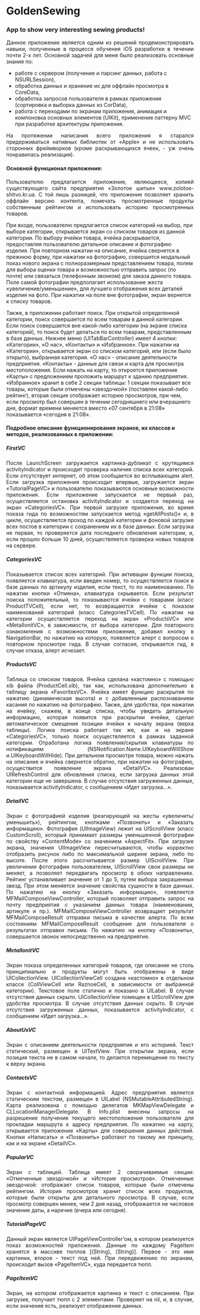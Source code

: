# GoldenSewing
### App to show very interesting sewing products!

<p align="justify">
Данное приложение является одним из решений продемонстрировать навыки, полученные в процессе обучения iOS разработки в течении почти 2-х лет. Основной задачей для меня было реализовать основные знания по: 

  * работе с сервером (получение и парсинг данных, работа c NSURLSession), 
  * обработка данных и хранение их для оффлайн просмотра в CoreData, 
  * обработка запросов пользователя в рамках приложения (сортировка и выборка данных из CorData), 
  * работа с переходами по экранам приложения, анимация и компоновка основных элементов (UIKit), применение паттерну MVC при разработке архитектуры приложения.
</p>
<p align="justify">
На протяжении написания всего приложения я старался придерживаться нативных библиотек от «Apple» и не использовать сторонних фреймворков (кроме раскрывающихся ячеек, - уж очень понравилась реализация).
</p>

#### Основной функционал приложения:
<p align="justify">
Пользователю предлагается приложение, являющееся, копией существующего сайта предприятия «Золотое шитье» www.zolotoe-shitvo.kr.ua. С той лишь разницей, что приложение позволяет хранить оффлайн версию контента, помечать просмотренные продукты собственным рейтингом и использовать историю просмотренных товаров.

При входе, пользователю предлагается список категорий на выбор, при выборе категории, открывается экран со списком товаров из данной категории. По выбору ячейки товара, ячейка раскрывается, предоставляя пользователю детальное описание и фотографию изделия. При повторном нажатии на описание, ячейка свернется в прежнюю форму, при нажатии на фотографию, совершится модальный показ нового экрана с полноразмерным представлением товара, полем для выбора оценки товара и возможностью отправить запрос (по почте) или связаться (телефонным звонком) для заказа данного товара. Поле самой фотографии предполагает использование жеста «увеличение/уменьшение», для лучшего отображения всех деталей изделия на фото. При нажатии на поле вне фотографии, экран вернется к списку товаров. 

Также, в приложении работает поиск. При открытой определенной категории, поиск совершается по всем товарам в данной категории. Если поиск совершается вне какой-либо категории (на экране списка категорий), то поиск будет делаться по всем товарам, представленным в базе данных.
Нижнее меню (UITabBarController) имеет 4 кнопки: «Категории», «О нас», «Контакты» и «Избранное». При нажатии на «Категории», открывается экран со списком категорий, или (если было открыто), выбранная категория. «О нас» - описание деятельности предприятия. «Контакты» - данные для связи и карта для просмотра местоположения. Если нажать на карту, то откроется приложение «Карты» с предложением проложить маршрут к зданию предприятия. «Избранное» хранит в себе 2 секции таблицы: 1 секции показывает все товары, которые были отмечены «звездочкой» (поставлен какой-либо рейтинг), вторая секция отображает историю просмотров, при чем, если просмотр был совершен в течении сегодняшнего или вчерашнего дня, формат времени меняется вместо «07 сентября в 21:08» показывается «сегодня в 21:08».
</p>

#### Подробное описание функционирования экранов, их классов и методов, реализованных в приложении:
##### FirstVC
<p align="justify">
После LaunchScreen загружается картинка-дубликат с крутящимся activityIndicator и происходит проверка наличия списка всех категорий. Если отсутствует интернет, об этом сообщается во всплывающем alert. Если загрузка приложения происходит впервые, загружается экран «TutorialPageVC» и пользователю показываются основные возможности приложения. Если приложение запускается не первый раз, осуществляется остановка activityIndicator и создается переход на экран «CategoriesVC». 
При первой загрузке приложения, во время показа гида по возможностям запускается метод «getAllPosts()» и, в цикле, осуществляется проход по каждой категории и фоновой загрузке всех постов в категории с сохранением их в базе данных. Если загрузка не первая, то проверяется дата последнего обновления категории, и, если прошло больше 10 дней, осуществляется проверка новых товаров на сервере. 
</p>

##### CategoriesVC
<p align="justify">
Показывается список всех категорий. При активации функции поиска, появляется клавиатура, если введен номер, то осуществляется поиск в базе данных по артикулу изделия, если текст, то по наименованию. По нажатии кнопки «Отмена», клавиатура скрывается. Если результат поиска положительный, то показываются ячейки с товарами (класс ProductTVCell), если нет, то возвращаются ячейки с показом наименований категорий (класс CategoriesTVCell).
По нажатии на категории осуществляется переход на экран «ProductsVC» или «MetallonitVC», в зависимости, от выбора категории.
Для повторного ознакомления с возможностями приложения, добавил кнопку в NavigationBar, по нажатию на которую, появляется алерт с вопросом о повторном просмотре гида. В случае согласия, открывается гид, в случае отказа, алерт исчезает.
</p>

##### ProductsVC
<p align="justify">
Таблица со списком товаров. Ячейка сделана «кастомно» с помощью xib файла (ProductCell.xib), так как, использована дополнительно в таблицу экрана «FavoritesVC». Ячейка имеет функцию раскрытия по нажатию (динамическая высота) и с добавленным распознаванием касания по нажатию на фотографию.
Также, для удобства, при нажатии на ячейку, скажем, в конце списка, чтобы увидеть детальную информацию, которая появится при раскрытии ячейки, сделал автоматическое смещение позиции ячейки к началу экрана (верха таблицы).
Логика поиска работает так же, как и на экране «CategoriesVC», только поиск осуществляется в рамках заданной категории. Отработана логика появления/скрытия клавиатуры по нотификациям (NSNotification.Name.UIKeyboardWillShow и.UIKeyboardWillHide).
При детальном просмотре товара, можно нажать на описание и ячейка свернется обратно, при нажатии на фотографию, осуществится появление экрана «DetailVC».
Реализован UIRefreshControl для обновления списка, если загрузка данных этой категории еще не завершена.
В случае отсутствия загруженных данных, показывается activityIndicator, с сообщением «Идет загрузка…».
</p>

##### DetailVC
<p align="justify">
Экран с фотографией изделия (реагирующей на жесты «увеличить/уменьшить»), рейтингом, кнопками «Позвонить» и «Заказать информацию».
Фотография (UIImageView) лежит на UIScrollView (класс CustomScroll), который принимает размеры уменьшенной фотографии по свойству «ContentMode» со значением «AspectFit». При загрузке экрана, значения UIImageView пересчитываются, чтобы корректно отобразить рисунок либо по максимальной ширине экрана, либо по высоте. После этого рассчитывается размер UIScrollView. При увеличении фотографии пользователем, UIScrollView свои размеры не меняет, а позволяет передвигать просмотр в обоих направлениях.
Рейтинг устанавливает значение от 1 до 5, путем выбора закрашенных звезд. При этом меняется значение свойства сущности в базе данных.
По нажатию на кнопку «Заказать информацию», появляется MFMailComposeViewController, который позволяет отправить запрос на почту предприятия с указанием данных товара (наименовании, артикуле и пр.). MFMailComposeViewController возвращает результат MFMailComposeResult отправки письма в качестве алерта. По всем состояниям MFMailComposeResult сообщение для пользователя о результатах отправки письма.
По нажатию на кнопку «Позвонить», совершается звонок непосредственно на предприятие.
</p>

##### MetallonitVC
<p align="justify">
Экран показа определенных категорий товаров, где описание не столь принципиально и продукты могут быть отображены в виде UICollectionView. UICollectionViewCell создана «кастомно» в отдельном классе (CollViewCell или RaznoeCell, в зависимости от выбранной категории).
Текстовое поле статично и показано в UILabel. В случае отсутствия данных скрыто.
UICollectionView помещен в UIScrollView для удобства просмотра. В случае отсутствия данных скрыто.
В случае отсутствия загруженных данных, показывается activityIndicator, с сообщением «Идет загрузка…».
</p>

##### AboutUsVC
<p align="justify">
Экран с описанием деятельности предприятия и его историей. Текст статический, размещен в UITextView. При открытии экрана, если позиция текста не в самом начале, то делается перемещение по тексту к верху экрана.
 </p>

##### ContactsVC
<p align="justify">
Экран с контактной информацией. Адрес предприятия является статическим текстом, размещен в UILabel (NSMutableAttributedString). 
Карта реализована с помощью делегатов MKMapViewDelegate и CLLocationManagerDelegate. В Info.plist внесены запросы на разрешение получение текущего местоположения пользователя для прокладки маршрута к адресу предприятия. По нажатию на карту, открывается приложение «Карты» для совершения данных действий.
Кнопки «Написать» и «Позвонить» работают по такому же принципу, как и на экране «DetailVC».
 </p>

##### PopularVC
<p align="justify">
Экран с таблицей. Таблица имеет 2 сворачиваемые секции: «Отмеченные звездочкой» и «История просмотров».
Отмеченные звездочкой: отображает список товаров, которые были отмечены рейтингом.
История просмотров хранит список всех продуктов, которые были открыты для детального просмотра. В случае, если просмотр совершен менее, чем 2 дня назад, отображается не числовое значение даты, а наречие (вчера или сегодня).
 </p>

##### TutorialPageVC
<p align="justify">
Данный экран является UIPageViewController’ом, в котором реализуется показ возможностей приложения. Данные по каждому PageItem хранятся в массиве тюплов [(String), (String)]. Первое - это имя картинки, второе - текст под ней. При передвижению по экранам, происходит вызов «PageItemVC», куда передается тюпл.
 </p>

##### PageItemVC
<p align="justify">
Экран, на котором отображается картинка и текст с описанием. При загрузке, получает тюпл с 2 элементами. Проверяет на nil, и, в случае, если значения есть, реализует отображение данных.
 </p>
